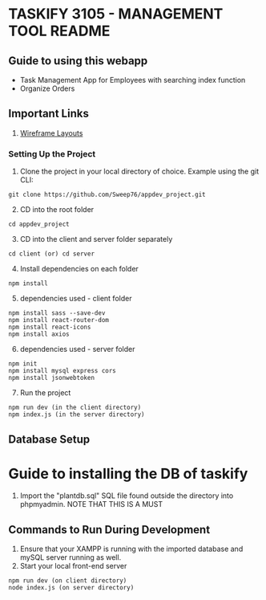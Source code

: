# TASKIFY 3105 - MANAGEMENT TOOL  README

## Guide to using this webapp

* Task Management App for Employees with searching index function
* Organize Orders

## Important Links
1. [Wireframe Layouts](insertlink)

### Setting Up the Project
1. Clone the project in your local directory of choice. Example using the git CLI:
```
git clone https://github.com/Sweep76/appdev_project.git
```

2. CD into the root folder
```
cd appdev_project
```
3. CD into the client and server folder separately 
```
cd client (or) cd server
```
4. Install dependencies on each folder
```
npm install
```
5. dependencies used - client folder
```
npm install sass --save-dev
npm install react-router-dom
npm install react-icons
npm install axios
```
6. dependencies used - server folder
```
npm init
npm install mysql express cors
npm install jsonwebtoken
```

7. Run the project
```
npm run dev (in the client directory)
npm index.js (in the server directory)
```


## Database Setup
# Guide to installing the DB of taskify
1. Import the "plantdb.sql" SQL file found outside the directory into phpmyadmin. NOTE THAT THIS IS A MUST

## Commands to Run During Development

1. Ensure that your XAMPP is running with the imported database and mySQL server running as well.
2. Start your local front-end server
```
npm run dev (on client directory)
node index.js (on server directory)
```

